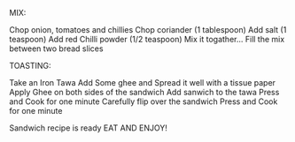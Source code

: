 MIX:

Chop onion, tomatoes and chillies
Chop coriander (1 tablespoon)
Add salt (1 teaspoon)
Add red Chilli powder (1/2 teaspoon)
Mix it togather...
Fill the mix between two bread slices

TOASTING:

Take an Iron Tawa
Add Some ghee and Spread it well with a tissue paper
Apply Ghee on both sides of the sandwich
Add sanwich to the tawa
Press and Cook for one minute
Carefully flip over the sandwich
Press and Cook for one minute

Sandwich recipe is ready
EAT AND ENJOY!